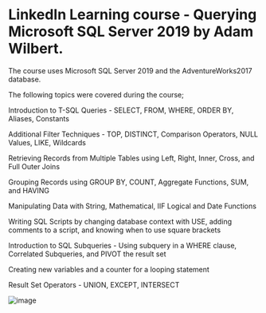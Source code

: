 # LinkedIn Learning course - Querying Microsoft SQL Server 2019 by Adam Wilbert.

The course uses Microsoft SQL Server 2019 and the AdventureWorks2017 database.

The following topics were covered during the course;

Introduction to T-SQL Queries - SELECT, FROM, WHERE, ORDER BY, Aliases, Constants

Additional Filter Techniques - TOP, DISTINCT, Comparison Operators, NULL Values, LIKE, Wildcards

Retrieving Records from Multiple Tables using Left, Right, Inner, Cross, and Full Outer Joins

Grouping Records using GROUP BY, COUNT, Aggregate Functions, SUM, and HAVING

Manipulating Data with String, Mathematical, IIF Logical and Date Functions

Writing SQL Scripts by changing database context with USE, adding comments to a script, and knowing when to use square brackets

Introduction to SQL Subqueries - Using subquery in a WHERE clause, Correlated Subqueries, and PIVOT the result set

Creating new variables and a counter for a looping statement

Result Set Operators - UNION, EXCEPT, INTERSECT

![image](https://user-images.githubusercontent.com/89007169/131260717-9dbf5747-acf8-4cf5-91f1-9af351d4b8a2.png)

